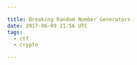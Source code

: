 ```yaml
---

title: Breaking Random Number Generators
date: 2017-06-09 21:56 UTC
tags: 
  - ctf
  - crypto

---
```



